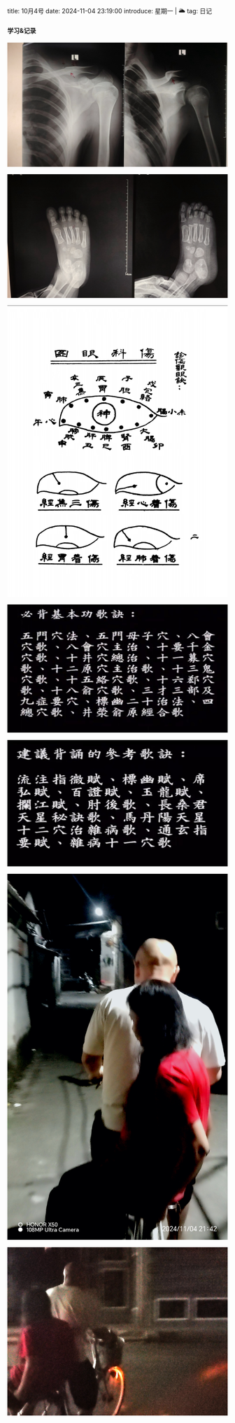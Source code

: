 title: 10月4号
date: 2024-11-04 23:19:00
introduce: 星期一 | 🌥️
tag: 日记

#### 学习&记录
![1](/static/img/2024/11/04/1.jpg)

![2](/static/img/2024/11/04/2.jpg)

![3](/static/img/2024/11/04/3.jpg)

![4](/static/img/2024/11/04/4.jpg)

![5](/static/img/2024/11/04/5.jpg)

![6](/static/img/2024/11/04/6.jpg)

![7](/static/img/2024/11/04/7.jpg)

